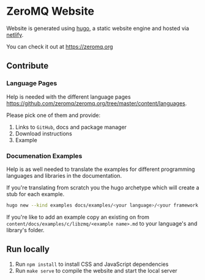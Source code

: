 # ZeroMQ Website

Website is generated using [hugo](https://gohugo.io/), a static website engine
and hosted via [netlify](https://www.netlify.com/).

You can check it out at https://zeromq.org

## Contribute

### Language Pages

Help is needed with the different language pages
https://github.com/zeromq/zeromq.org/tree/master/content/languages.

Please pick one of them and provide:

1. Links to `GitHub`, docs and package manager
2. Download instructions
3. Example

### Documenation Examples

Help is as well needed to translate the examples for different programming
languages and libraries in the documentation.

If you're translating from scratch you the hugo archetype which will create a
stub for each example.

```sh
hugo new --kind examples docs/examples/<your language>/<your framework name>
```

If you're like to add an example copy an existing on from
`content/docs/examples/c/libzmq/<example name>.md` to your language's and
library's folder.

## Run locally

1. Run `npm install` to install CSS and JavaScript dependencies
2. Run `make serve` to compile the website and start the local server
